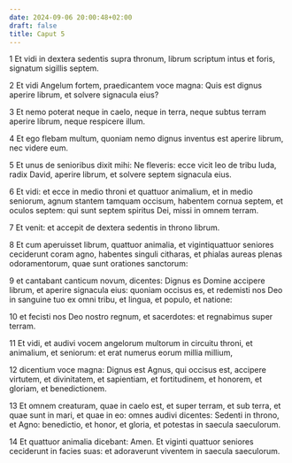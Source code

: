```yaml
---
date: 2024-09-06 20:00:48+02:00
draft: false
title: Caput 5
---
```





1 Et vidi in dextera sedentis supra thronum, librum scriptum intus et foris, signatum sigillis septem.

2 Et vidi Angelum fortem, praedicantem voce magna: Quis est dignus aperire librum, et solvere signacula eius?

3 Et nemo poterat neque in caelo, neque in terra, neque subtus terram aperire librum, neque respicere illum.

4 Et ego flebam multum, quoniam nemo dignus inventus est aperire librum, nec videre eum.

5 Et unus de senioribus dixit mihi: Ne fleveris: ecce vicit leo de tribu Iuda, radix David, aperire librum, et solvere septem signacula eius.

6 Et vidi: et ecce in medio throni et quattuor animalium, et in medio seniorum, agnum stantem tamquam occisum, habentem cornua septem, et oculos septem: qui sunt septem spiritus Dei, missi in omnem terram.

7 Et venit: et accepit de dextera sedentis in throno librum.

8 Et cum aperuisset librum, quattuor animalia, et vigintiquattuor seniores ceciderunt coram agno, habentes singuli citharas, et phialas aureas plenas odoramentorum, quae sunt orationes sanctorum:

9 et cantabant canticum novum, dicentes: Dignus es Domine accipere librum, et aperire signacula eius: quoniam occisus es, et redemisti nos Deo in sanguine tuo ex omni tribu, et lingua, et populo, et natione:

10 et fecisti nos Deo nostro regnum, et sacerdotes: et regnabimus super terram.

11 Et vidi, et audivi vocem angelorum multorum in circuitu throni, et animalium, et seniorum: et erat numerus eorum millia millium,

12 dicentium voce magna: Dignus est Agnus, qui occisus est, accipere virtutem, et divinitatem, et sapientiam, et fortitudinem, et honorem, et gloriam, et benedictionem.

13 Et omnem creaturam, quae in caelo est, et super terram, et sub terra, et quae sunt in mari, et quae in eo: omnes audivi dicentes: Sedenti in throno, et Agno: benedictio, et honor, et gloria, et potestas in saecula saeculorum.

14 Et quattuor animalia dicebant: Amen. Et viginti quattuor seniores ceciderunt in facies suas: et adoraverunt viventem in saecula saeculorum.

